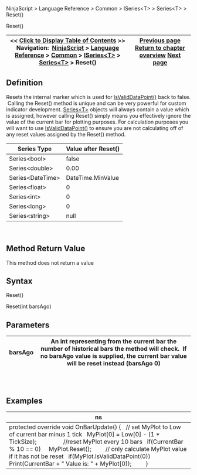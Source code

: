 ﻿
NinjaScript \> Language Reference \> Common \> ISeries\<T\> \> Series\<T\> \> Reset()

Reset()

| \<\< [Click to Display Table of Contents](reset.md) \>\> **Navigation:**     [NinjaScript](ninjascript.md) \> [Language Reference](language_reference_wip.md) \> [Common](common.md) \> [ISeries\<T\>](iseriest.md) \> [Series\<T\>](seriest.md) \> Reset() | [Previous page](seriest.md) [Return to chapter overview](seriest.md) [Next page](priceseries.md) |
| --- | --- |
## Definition
Resets the internal marker which is used for [IsValidDataPoint()](isvaliddatapoint.md) back to false.  Calling the Reset() method is unique and can be very powerful for custom indicator development. [Series\<T\>](seriest.md) objects will always contain a value which is assigned, however calling Reset() simply means you effectively ignore the value of the current bar for plotting purposes. For calculation purposes you will want to use [IsValidDataPoint()](isvaliddatapoint.md) to ensure you are not calculating off of any reset values assigned by the Reset() method.
 

| Series Type | Value after Reset() |
| --- | --- |
| Series\<bool\> | false |
| Series\<double\> | 0\.00 |
| Series\<DateTime\> | DateTime.MinValue |
| Series\<float\> | 0 |
| Series\<int\> | 0 |
| Series\<long\> | 0 |
| Series\<string\> | null |
 
## Method Return Value
This method does not return a value
 
## Syntax
Reset()  

Reset(int barsAgo)
 
## Parameters

| barsAgo | An int representing from the current bar the number of historical bars the method will check.  If no barsAgo value is supplied, the current bar value will be reset instead (barsAgo 0\) |
| --- | --- |
## 
 
## Examples

| ns |
| --- |
| protected override void OnBarUpdate() {    // set MyPlot to Low of current bar minus 1 tick    MyPlot\[0] \= Low\[0] \- (1 \* TickSize);                  //reset MyPlot every 10 bars    if(CurrentBar % 10 \=\= 0)      MyPlot.Reset();          // only calculate MyPlot value if it has not be reset    if(MyPlot.IsValidDataPoint(0))      Print(CurrentBar \+ " Value is: " \+ MyPlot\[0]);          } |
